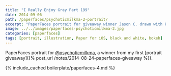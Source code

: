 ```yaml
---
title: "I Really Enjoy Gray Part 199"
date: 2014-09-06
path: /paperfaces/psychoticmilkma-2-portrait/
excerpt: "PaperFaces portrait for giveaway winner Jason C. drawn with Paper for iOS on an iPad."
image: ../../images/paperfaces-psychoticmilkma-2.jpg
categories: [paperfaces]
tags: [portrait, illustration, Paper for iOS, black and white, bokeh]
---
```


PaperFaces portrait for [@psychoticmilkma](https://twitter.com/psychoticmilkma), a winner from my first [portrait giveaway]({% post_url /notes/2014-08-24-paperfaces-giveaway %}).

{% include_cached boilerplate/paperfaces-4.md %}
